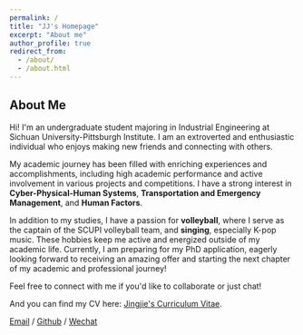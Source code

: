 ```yaml
---
permalink: /
title: "JJ's Homepage"
excerpt: "About me"
author_profile: true
redirect_from: 
  - /about/
  - /about.html
---
```


## About Me

Hi! I'm an undergraduate student majoring in Industrial Engineering at Sichuan University-Pittsburgh Institute. I am an extroverted and enthusiastic individual who enjoys making new friends and connecting with others. 

My academic journey has been filled with enriching experiences and accomplishments, including high academic performance and active involvement in various projects and competitions. I have a strong interest in **Cyber-Physical-Human Systems**, **Transportation and Emergency Management**, and **Human Factors**. 

In addition to my studies, I have a passion for **volleyball**, where I serve as the captain of the SCUPI volleyball team, and **singing**, especially K-pop music. These hobbies keep me active and energized outside of my academic life.
Currently, I am preparing for my PhD application, eagerly looking forward to receiving an amazing offer and starting the next chapter of my academic and professional journey!

Feel free to connect with me if you'd like to collaborate or just chat!

And you can find my CV here: [Jingjie's Curriculum Vitae](../assets/CV-Jingjie_Wang.pdf).

[Email](mailto:wangjingjie@stu.scu.edu.cn) / [Github](https://github.com/wang-jingjie) / [Wechat](../images/wechat.jpg)
